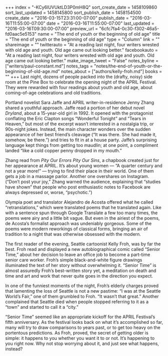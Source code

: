 +++
index = "-KCy6lUVUktLD3P0mH8Q"
sort_create_date = 1458109860
sort_last_updated = 1458145800
sort_publish_date = 1458154500
create_date = "2016-03-15T23:31:00-07:00"
publish_date = "2016-03-16T11:55:00-07:00"
date = "2016-03-16T11:55:00-07:00"
last_updated = "2016-03-16T09:30:00-07:00"
preview_url = "6cfc7fa4-0c30-f302-46a5-fd0aac5e5153"
name = "The end of youth or the beginning of old age"
title = "The end of youth or the beginning of old age"
type = "Column"
link = ""
shareimage = ""
twitterauto = "At a reading last night, four writers wrested with old age and youth. Old age came out looking better."
facebookauto = "At a reading last night, four writers wrested with old age and youth. Old age came out looking better."
make_image_tweet = "False"
notes_byline = ["writers/paul-constant.md"]
notes_tags = "notes/the-end-of-youth-or-the-beginning-of-old-age.md"
notes_about = ["authors/kelly-froh.md"]
books = ""
+++
Last night, dozens of people packed into the (drafty, noisy) side room at the Pine Box to celebrate the opening night of the APRIL Festival. They were rewarded with four readings about youth and old age, about coming-of-age celebrations and old traditions.

Portland novelist Sara Jaffe and APRIL writer-in-residence Jenny Zhang shared a youthful approach. Jaffe read a portion of her debut novel *Dryland*, about a 15-year-old girl in 1992. It opened with the protagonist conflating the Eric Clapton songs “Wonderful Tonight” and “Tears in Heaven,” but most of the excerpt wasn’t interested in a nostalgia trip, or 90s-night jokes. Instead, the main character wonders over the sudden appearance of her best friend’s cleavage (“It was there. She had made it, somehow, be there.”) and tries to fit in at a house party. Jaffe’s surprising language kept things from getting too maudlin; at one point, a compliment landed “like a cold copper penny dropped in my mouth.” 

Zhang read from *Pity Our Errors Pity Our Sins*, a chapbook created just for her appearance at APRIL. It’s about young women — “A quarter century and not a year more!” — trying to find their place in their world. One of them gets a job in a massage parlor. Another one overshares on Instagram. (“Don’t post your joy,” Zhang warned the audience, explaining that “studies have shown” that people who post enthusiastic notes to Facebook are always depressed or, worse, “psychotic.”) 

Olympia poet and translator Alejandro de Acosta offered what he called “retranslations,” which were translated poems that he translated again. Like with a sentence spun through Google Translate a few too many times, the poems were airy and a little bit vague. But even in the airiest of the poems, de Acosta’s formalist approach was undeniably gorgeous.  Some of the poems were modern reworkings of classical forms, bringing an air of tradition to a night that was otherwise obsessed with the modern.

The first reader of the evening, Seattle cartoonist Kelly Froh, was by far the best. Froh read and displayed a new autobiographical comic called “Senior Time,” about her decision to leave an office job to become a part-time senior care worker. Froh’s simple black-and-white figure drawings illuminated the text of her story without overwhelming it. “Senior Time” is almost assuredly Froh’s best-written story yet, a meditation on death and time and art and work that never quite goes in the direction you expect. 

In one of the funniest moments of the night, Froh’s elderly charges proved that lamenting the loss of Seattle is not a new pastime: “I was at the Seattle World’s Fair,” one of them grumbled to  Froh. “It wasn’t that great.” Another complained that Seattle died when people stopped referring to it as a “town” and started to call it a “city.” 

“Senior Time” seemed like an appropriate kickoff for the APRIL Festival’s fifth anniversary. As the festival looks back on what it’s accomplished so far, many will try to draw comparisons to years past, or to get too heavy on the portentous predictions. As Froh, proved, the secret of getting older is simple: it happens to you whether you want it to or not. It’s happening to you right now. Why not stop worrying about it, and just see what happens, instead?
